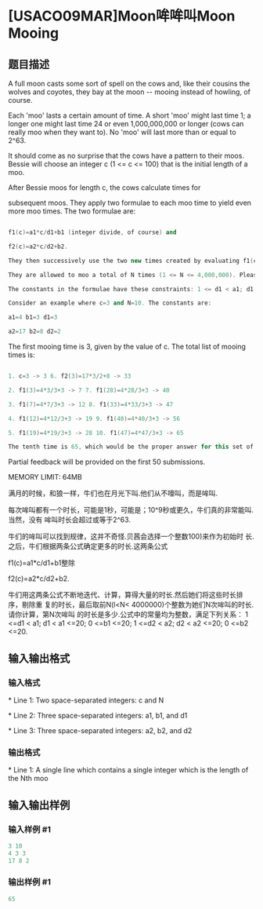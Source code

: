 # [USACO09MAR]Moon哞哞叫Moon Mooing

## 题目描述

A full moon casts some sort of spell on the cows and, like their cousins the wolves and coyotes, they bay at the moon -- mooing instead of howling, of course.

Each 'moo' lasts a certain amount of time. A short 'moo' might last time 1; a longer one might last time 24 or even 1,000,000,000 or longer (cows can really moo when they want to). No 'moo' will last more than or equal to 2^63.

It should come as no surprise that the cows have a pattern to their moos. Bessie will choose an integer c (1 <= c <= 100) that is the initial length of a moo.

After Bessie moos for length c, the cows calculate times for

subsequent moos. They apply two formulae to each moo time to yield even more moo times. The two formulae are:

```cpp

f1(c)=a1*c/d1+b1 (integer divide, of course) and

f2(c)=a2*c/d2+b2.

They then successively use the two new times created by evaluating f1(c) and f2(c) to create even more mooing times. They keep a sorted list of all the possible mooing times (discarding duplicates).

They are allowed to moo a total of N times (1 <= N <= 4,000,000). Please determine the length of the longest moo before they must quit.

The constants in the formulae have these constraints: 1 <= d1 < a1; d1 < a1 <= 20; 0 <= b1 <= 20; 1 <= d2 < a2; d2 < a2 <= 20; 0 <= b2 <= 20.

Consider an example where c=3 and N=10. The constants are:

a1=4 b1=3 d1=3

a2=17 b2=8 d2=2

```

The first mooing time is 3, given by the value of c. The total list of mooing times is:

```cpp

1. c=3 -> 3 6. f2(3)=17*3/2+8 -> 33

2. f1(3)=4*3/3+3 -> 7 7. f1(28)=4*28/3+3 -> 40

3. f1(7)=4*7/3+3 -> 12 8. f1(33)=4*33/3+3 -> 47

4. f1(12)=4*12/3+3 -> 19 9. f1(40)=4*40/3+3 -> 56

5. f1(19)=4*19/3+3 -> 28 10. f1(47)=4*47/3+3 -> 65

The tenth time is 65, which would be the proper answer for this set of inputs.

```

Partial feedback will be provided on the first 50 submissions.

MEMORY LIMIT: 64MB

满月的时候，和狼一样，牛们也在月光下叫.他们从不嚎叫，而是哞叫.

每次哞叫都有一个时长，可能是1秒，可能是；10^9秒或更久，牛们真的非常能叫.当然，没有 哞叫时长会超过或等于2^63.

牛们的哞叫可以找到规律，这并不奇怪.贝茜会选择一个整数100)来作为初始时 长.之后，牛们根据两条公式确定更多的时长.这两条公式

f1(c)=a1\*c/d1+b1整除

f2(c)=a2\*c/d2+b2.

牛们用这两条公式不断地迭代、计算，算得大量的时长.然后她们将这些时长排序，剔除重 复的时长，最后取前N(l<N< 4000000)个整数为她们N次哞叫的时长.请你计算，第N次哞叫 的时长是多少.公式中的常量均为整数，满足下列关系： 1 <=d1 < a1; d1 < a1 <=20; 0 <=b1 <=20; 1 <=d2 < a2; d2 < a2 <=20; 0 <=b2 <=20. 

## 输入输出格式

### 输入格式

\* Line 1: Two space-separated integers: c and N

\* Line 2: Three space-separated integers: a1, b1, and d1

\* Line 3: Three space-separated integers: a2, b2, and d2

### 输出格式

\* Line 1: A single line which contains a single integer which is the length of the Nth moo

## 输入输出样例

### 输入样例 #1

```cpp
3 10 
4 3 3 
17 8 2 

```
### 输出样例 #1

```cpp
65 

```
